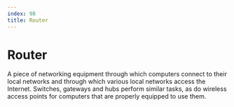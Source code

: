```yaml
---
index: 98
title: Router
---
```

# Router

A piece of networking equipment through which computers connect to their local networks and through which various local networks access the Internet. Switches, gateways and hubs perform similar tasks, as do wireless access points for computers that are properly equipped to use them.
